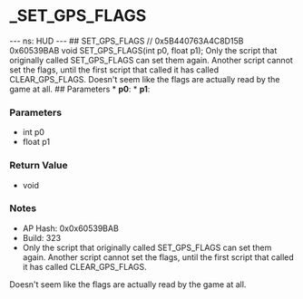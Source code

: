 # _SET_GPS_FLAGS

--- ns: HUD --- ## SET_GPS_FLAGS  // 0x5B440763A4C8D15B 0x60539BAB void SET_GPS_FLAGS(int p0, float p1);  Only the script that originally called SET_GPS_FLAGS can set them again. Another script cannot set the flags, until the first script that called it has called CLEAR_GPS_FLAGS. Doesn't seem like the flags are actually read by the game at all.  ## Parameters * **p0**: * **p1**:

### Parameters
* int p0
* float p1

### Return Value
* void

### Notes
* AP Hash: 0x0x60539BAB
* Build: 323
* Only the script that originally called SET_GPS_FLAGS can set them again. Another script cannot set the flags, until the first script that called it has called CLEAR_GPS_FLAGS.

Doesn't seem like the flags are actually read by the game at all.

